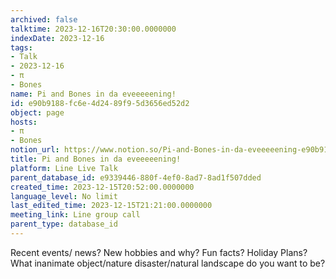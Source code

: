 ```yaml
---
archived: false
talktime: 2023-12-16T20:30:00.0000000
indexDate: 2023-12-16
tags:
- Talk
- 2023-12-16
- π
- Bones
name: Pi and Bones in da eveeeeening!
id: e90b9188-fc6e-4d24-89f9-5d3656ed52d2
object: page
hosts:
- π
- Bones
notion_url: https://www.notion.so/Pi-and-Bones-in-da-eveeeeening-e90b9188fc6e4d2489f95d3656ed52d2
title: Pi and Bones in da eveeeeening!
platform: Line Live Talk
parent_database_id: e9339446-880f-4ef0-8ad7-8ad1f507dded
created_time: 2023-12-15T20:52:00.0000000
language_level: No limit
last_edited_time: 2023-12-15T21:21:00.0000000
meeting_link: Line group call
parent_type: database_id
---
```



Recent events/ news?
New hobbies and why?
Fun facts? 
Holiday Plans?
What inanimate object/nature disaster/natural landscape do you want to be?























